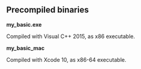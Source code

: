 ## Precompiled binaries

**my_basic.exe**

Compiled with Visual C++ 2015, as x86 executable.

**my_basic_mac**

Compiled with Xcode 10, as x86-64 executable.
